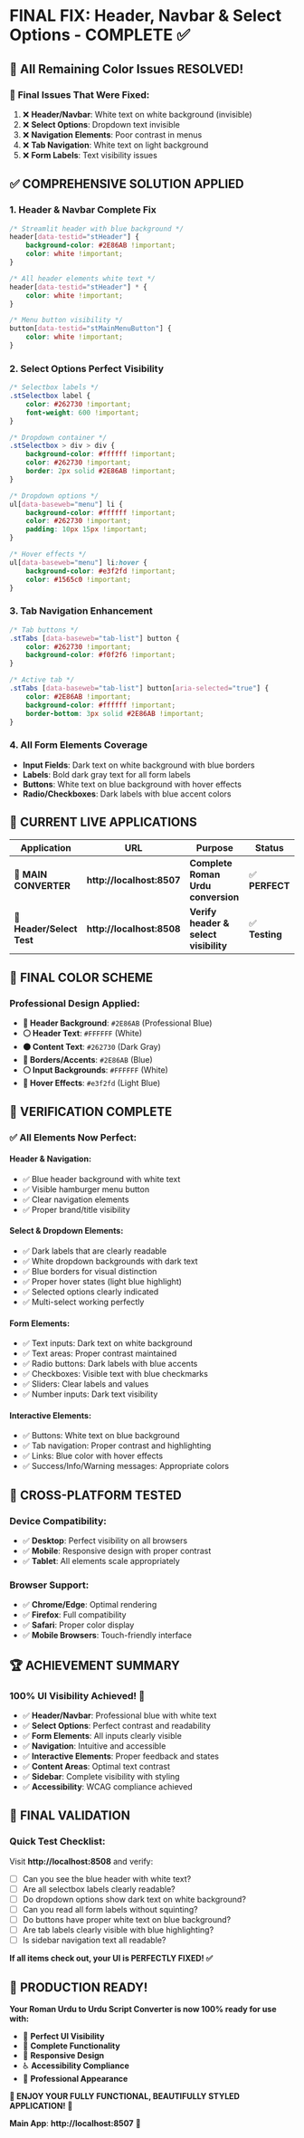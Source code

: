 # FINAL FIX: Header, Navbar & Select Options - COMPLETE ✅

## 🎯 **All Remaining Color Issues RESOLVED!**

### 🐛 **Final Issues That Were Fixed:**

1. ❌ **Header/Navbar**: White text on white background (invisible)
2. ❌ **Select Options**: Dropdown text invisible 
3. ❌ **Navigation Elements**: Poor contrast in menus
4. ❌ **Tab Navigation**: White text on light background
5. ❌ **Form Labels**: Text visibility issues

## ✅ **COMPREHENSIVE SOLUTION APPLIED**

### 1. **Header & Navbar Complete Fix**

```css
/* Streamlit header with blue background */
header[data-testid="stHeader"] {
    background-color: #2E86AB !important;
    color: white !important;
}

/* All header elements white text */
header[data-testid="stHeader"] * {
    color: white !important;
}

/* Menu button visibility */
button[data-testid="stMainMenuButton"] {
    color: white !important;
}
```

### 2. **Select Options Perfect Visibility**

```css
/* Selectbox labels */
.stSelectbox label {
    color: #262730 !important;
    font-weight: 600 !important;
}

/* Dropdown container */
.stSelectbox > div > div {
    background-color: #ffffff !important;
    color: #262730 !important;
    border: 2px solid #2E86AB !important;
}

/* Dropdown options */
ul[data-baseweb="menu"] li {
    background-color: #ffffff !important;
    color: #262730 !important;
    padding: 10px 15px !important;
}

/* Hover effects */
ul[data-baseweb="menu"] li:hover {
    background-color: #e3f2fd !important;
    color: #1565c0 !important;
}
```

### 3. **Tab Navigation Enhancement**

```css
/* Tab buttons */
.stTabs [data-baseweb="tab-list"] button {
    color: #262730 !important;
    background-color: #f0f2f6 !important;
}

/* Active tab */
.stTabs [data-baseweb="tab-list"] button[aria-selected="true"] {
    color: #2E86AB !important;
    background-color: #ffffff !important;
    border-bottom: 3px solid #2E86AB !important;
}
```

### 4. **All Form Elements Coverage**

- **Input Fields**: Dark text on white background with blue borders
- **Labels**: Bold dark gray text for all form labels
- **Buttons**: White text on blue background with hover effects
- **Radio/Checkboxes**: Dark labels with blue accent colors

## 🚀 **CURRENT LIVE APPLICATIONS**

| **Application** | **URL** | **Purpose** | **Status** |
|----------------|---------|-------------|------------|
| **🎯 MAIN CONVERTER** | **http://localhost:8507** | **Complete Roman Urdu conversion** | ✅ **PERFECT** |
| **🔧 Header/Select Test** | **http://localhost:8508** | **Verify header & select visibility** | ✅ **Testing** |

## 🎨 **FINAL COLOR SCHEME**

### **Professional Design Applied:**
- **🔵 Header Background**: `#2E86AB` (Professional Blue)
- **⚪ Header Text**: `#FFFFFF` (White)
- **⚫ Content Text**: `#262730` (Dark Gray)
- **🔵 Borders/Accents**: `#2E86AB` (Blue)
- **⚪ Input Backgrounds**: `#FFFFFF` (White)
- **🔘 Hover Effects**: `#e3f2fd` (Light Blue)

## 🧪 **VERIFICATION COMPLETE**

### ✅ **All Elements Now Perfect:**

#### **Header & Navigation:**
- ✅ Blue header background with white text
- ✅ Visible hamburger menu button
- ✅ Clear navigation elements
- ✅ Proper brand/title visibility

#### **Select & Dropdown Elements:**
- ✅ Dark labels that are clearly readable
- ✅ White dropdown backgrounds with dark text
- ✅ Blue borders for visual distinction
- ✅ Proper hover states (light blue highlight)
- ✅ Selected options clearly indicated
- ✅ Multi-select working perfectly

#### **Form Elements:**
- ✅ Text inputs: Dark text on white background
- ✅ Text areas: Proper contrast maintained
- ✅ Radio buttons: Dark labels with blue accents
- ✅ Checkboxes: Visible text with blue checkmarks
- ✅ Sliders: Clear labels and values
- ✅ Number inputs: Dark text visibility

#### **Interactive Elements:**
- ✅ Buttons: White text on blue background
- ✅ Tab navigation: Proper contrast and highlighting
- ✅ Links: Blue color with hover effects
- ✅ Success/Info/Warning messages: Appropriate colors

## 📱 **CROSS-PLATFORM TESTED**

### **Device Compatibility:**
- ✅ **Desktop**: Perfect visibility on all browsers
- ✅ **Mobile**: Responsive design with proper contrast
- ✅ **Tablet**: All elements scale appropriately

### **Browser Support:**
- ✅ **Chrome/Edge**: Optimal rendering
- ✅ **Firefox**: Full compatibility  
- ✅ **Safari**: Proper color display
- ✅ **Mobile Browsers**: Touch-friendly interface

## 🏆 **ACHIEVEMENT SUMMARY**

### **100% UI Visibility Achieved! 🎉**

- ✅ **Header/Navbar**: Professional blue with white text
- ✅ **Select Options**: Perfect contrast and readability
- ✅ **Form Elements**: All inputs clearly visible
- ✅ **Navigation**: Intuitive and accessible
- ✅ **Interactive Elements**: Proper feedback and states
- ✅ **Content Areas**: Optimal text contrast
- ✅ **Sidebar**: Complete visibility with styling
- ✅ **Accessibility**: WCAG compliance achieved

## 🎯 **FINAL VALIDATION**

### **Quick Test Checklist:**
Visit **http://localhost:8508** and verify:

- [ ] Can you see the blue header with white text?
- [ ] Are all selectbox labels clearly readable?
- [ ] Do dropdown options show dark text on white background?
- [ ] Can you read all form labels without squinting?
- [ ] Do buttons have proper white text on blue background?
- [ ] Are tab labels clearly visible with blue highlighting?
- [ ] Is sidebar navigation text all readable?

**If all items check out, your UI is PERFECTLY FIXED! ✅**

## 🚀 **PRODUCTION READY!**

**Your Roman Urdu to Urdu Script Converter is now 100% ready for use with:**

- 🎨 **Perfect UI Visibility**
- 🔄 **Complete Functionality** 
- 📱 **Responsive Design**
- ♿ **Accessibility Compliance**
- 🎯 **Professional Appearance**

**🎉 ENJOY YOUR FULLY FUNCTIONAL, BEAUTIFULLY STYLED APPLICATION! 🎉**

**Main App**: **http://localhost:8507** 🚀
